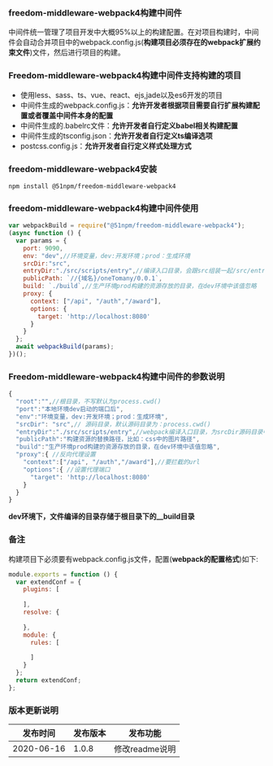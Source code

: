 ### freedom-middleware-webpack4构建中间件

中间件统一管理了项目开发中大概95%以上的构建配置。在对项目构建时，中间件会自动合并项目中的webpack.config.js(**构建项目必须存在的webpack扩展约束文件**)文件，然后进行项目的构建。


### Freedom-middleware-webpack4构建中间件支持构建的项目

- 使用less、sass、ts、vue、react、ejs,jade以及es6开发的项目
- 中间件生成的webpack.config.js：**允许开发者根据项目需要自行扩展构建配置或者覆盖中间件本身的配置**
- 中间件生成的.babelrc文件：**允许开发者自行定义babel相关构建配置**
- 中间件生成的tsconfig.json：**允许开发者自行定义ts编译选项**
- postcss.config.js：**允许开发者自行定义样式处理方式**

### freedom-middleware-webpack4安装

```
npm install @51npm/freedom-middleware-webpack4
```

### freedom-middleware-webpack4构建中间件使用

```js
var webpackBuild = require("@51npm/freedom-middleware-webpack4");
(async function () {
  var params = {
    port: 9090,
    env: "dev",//环境变量，dev:开发环境；prod：生成环境
    srcDir:"src",
    entryDir:"./src/scripts/entry",//编译入口目录，会跟src组装一起/src/entry
    publicPath: `//{域名}/oneTomany/0.0.1`,
    build: `./build`,//生产环境prod构建的资源存放的目录，在dev环境中该值忽略
    proxy: {
      context: ["/api", "/auth","/award"],
      options: {
        target: 'http://localhost:8080'
      }
    }
  };
  await webpackBuild(params);
})();
```

### Freedom-middleware-webpack4构建中间件的参数说明

```js
{
  "root":"",//根目录，不写默认为process.cwd()
  "port":"本地环境dev启动的端口后",
  "env":"环境变量，dev:开发环境；prod：生成环境",
  "srcDir": "src",// 源码目录，默认源码目录为：process.cwd()
  "entryDir":"./src/scripts/entry",//webpack编译入口目录，为srcDir源码目录中的相对目录，跟srcDir一起构成完成的编译目录
  "publicPath":"构建资源的替换路径，比如：css中的图片路径",
  "build":"生产环境prod构建的资源存放的目录，在dev环境中该值忽略",
  "proxy":{ //反向代理设置
    "context":["/api", "/auth","/award"],//要拦截的url
    "options":{ //设置代理端口
      "target": 'http://localhost:8080'	
    }
  }
}
```

**dev环境下，文件编译的目录存储于根目录下的__build目录**

### 备注

构建项目下必须要有webpack.config.js文件，配置(**webpack的配置格式**)如下:

```js
module.exports = function () {
  var extendConf = {
    plugins: [
      
    ],
    resolve: {
     
    },
    module: {
      rules: [
        
      ]
    }
  };
  return extendConf;
};
```

### 版本更新说明
| 发布时间   | 发布版本 | 发布功能       |
| ---------- | -------- | -------------- |
| 2020-06-16 | 1.0.8    | 修改readme说明 |



